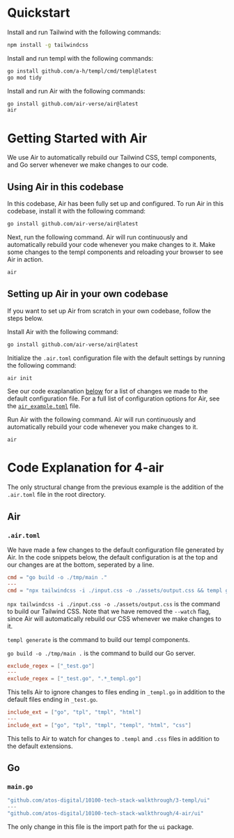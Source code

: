 # Quickstart

Install and run Tailwind with the following commands:

```bash
npm install -g tailwindcss
```

Install and run templ with the following commands:

```bash
go install github.com/a-h/templ/cmd/templ@latest
go mod tidy
```

Install and run Air with the following commands:

```bash
go install github.com/air-verse/air@latest
air
```

# Getting Started with Air

We use Air to automatically rebuild our Tailwind CSS, templ components, and Go server whenever we make changes to our code.

## Using Air in this codebase

In this codebase, Air has been fully set up and configured. To run Air in this codebase, install it with the following command:

```bash
go install github.com/air-verse/air@latest
```

Next, run the following command. Air will run continuously and automatically rebuild your code whenever you make changes to it. Make some changes to the templ components and reloading your browser to see Air in action.

```bash
air
```

## Setting up Air in your own codebase

If you want to set up Air from scratch in your own codebase, follow the steps below.

Install Air with the following command:

```bash
go install github.com/air-verse/air@latest
```

Initialize the `.air.toml` configuration file with the default settings by running the following command:

```bash
air init
```

See our code exaplanation [below](#air) for a list of changes we made to the default configuration file. For a full list of configuration options for Air, see the [`air_example.toml`](https://github.com/cosmtrek/air/blob/master/air_example.toml) file.

Run Air with the following command. Air will run continuously and automatically rebuild your code whenever you make changes to it.

```bash
air
```

# Code Explanation for 4-air

The only structural change from the previous example is the addition of the `.air.toml` file in the root directory.

## Air

### `.air.toml`

We have made a few changes to the default configuration file generated by Air. In the code snippets below, the default configuration is at the top and our changes are at the bottom, seperated by a line.

```toml
cmd = "go build -o ./tmp/main ."
---
cmd = "npx tailwindcss -i ./input.css -o ./assets/output.css && templ generate && go build -o ./tmp/main ."
```

`npx tailwindcss -i ./input.css -o ./assets/output.css` is the command to build our Tailwind CSS. Note that we have removed the `--watch` flag, since Air will automatically rebuild our CSS whenever we make changes to it.

`templ generate` is the command to build our templ components.

`go build -o ./tmp/main .` is the command to build our Go server.

```toml
exclude_regex = ["_test.go"]
---
exclude_regex = ["_test.go", ".*_templ.go"]
```

This tells Air to ignore changes to files ending in `_templ.go` in addition to the default files ending in `_test.go`.

```toml
include_ext = ["go", "tpl", "tmpl", "html"]
---
include_ext = ["go", "tpl", "tmpl", "templ", "html", "css"]
```

This tells to Air to watch for changes to `.templ` and `.css` files in addition to the default extensions.

## Go

### `main.go`

```go
"github.com/atos-digital/10100-tech-stack-walkthrough/3-templ/ui"
---
"github.com/atos-digital/10100-tech-stack-walkthrough/4-air/ui"
```

The only change in this file is the import path for the `ui` package.
